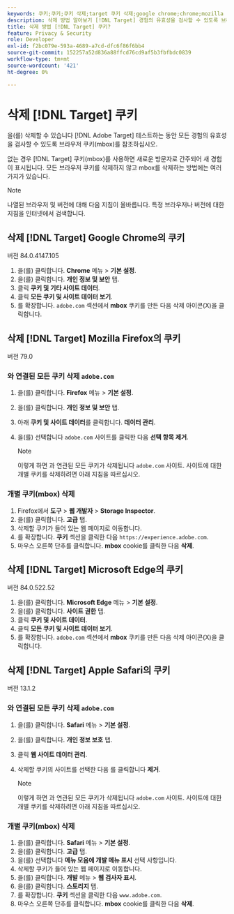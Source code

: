 ```yaml
---
keywords: 쿠키;쿠키;쿠키 삭제;target 쿠키 삭제;google chrome;chrome;mozilla firefox;firefox;microsoft edge;safari
description: 삭제 방법 알아보기 [!DNL Target] 경험의 유효성을 검사할 수 있도록 브라우저 쿠키입니다.
title: 삭제 방법 [!DNL Target] 쿠키?
feature: Privacy & Security
role: Developer
exl-id: f2bc079e-593a-4689-a7cd-dfc6f86f6bb4
source-git-commit: 152257a52d836a88ffcd76cd9af5b3fbfbdc0839
workflow-type: tm+mt
source-wordcount: '421'
ht-degree: 0%

---
```


# 삭제 [!DNL Target] 쿠키

을(를) 삭제할 수 있습니다 [!DNL Adobe Target] 테스트하는 동안 모든 경험의 유효성을 검사할 수 있도록 브라우저 쿠키(mbox)를 참조하십시오.

없는 경우 [!DNL Target] 쿠키(mbox)를 사용하면 새로운 방문자로 간주되어 새 경험이 표시됩니다. 모든 브라우저 쿠키를 삭제하지 않고 mbox를 삭제하는 방법에는 여러 가지가 있습니다.

>[!NOTE]
>
>나열된 브라우저 및 버전에 대해 다음 지침이 올바릅니다. 특정 브라우저나 버전에 대한 지침을 인터넷에서 검색합니다.

## 삭제 [!DNL Target] Google Chrome의 쿠키

버전 84.0.4147.105

1. 을(를) 클릭합니다. **Chrome** 메뉴 > **기본 설정**.
1. 을(를) 클릭합니다. **개인 정보 및 보안** 탭.
1. 클릭 **쿠키 및 기타 사이트 데이터**.
1. 클릭 **모든 쿠키 및 사이트 데이터 보기**.
1. 를 확장합니다. `adobe.com` 섹션에서 **mbox** 쿠키를 만든 다음 삭제 아이콘(X)을 클릭합니다.

## 삭제 [!DNL Target] Mozilla Firefox의 쿠키

버전 79.0

### 와 연결된 모든 쿠키 삭제 `adobe.com`

1. 을(를) 클릭합니다. **Firefox** 메뉴 > **기본 설정**.
1. 을(를) 클릭합니다. **개인 정보 및 보안** 탭.
1. 아래 **쿠키 및 사이트 데이터**&#x200B;를 클릭합니다. **데이터 관리**.
1. 을(를) 선택합니다 `adobe.com` 사이트를 클릭한 다음 **선택 항목 제거**.

   >[!NOTE]
   >
   >이렇게 하면 과 연관된 모든 쿠키가 삭제됩니다 `adobe.com` 사이트. 사이트에 대한 개별 쿠키를 삭제하려면 아래 지침을 따르십시오.

### 개별 쿠키(mbox) 삭제

1. Firefox에서 **도구** > **웹 개발자** > **Storage Inspector**.
1. 을(를) 클릭합니다. **고급** 탭.
1. 삭제할 쿠키가 들어 있는 웹 페이지로 이동합니다.
1. 를 확장합니다. **쿠키** 섹션을 클릭한 다음 `https://experience.adobe.com`.
1. 마우스 오른쪽 단추를 클릭합니다. **mbox** cookie를 클릭한 다음 **삭제**.

## 삭제 [!DNL Target] Microsoft Edge의 쿠키

버전 84.0.522.52

1. 을(를) 클릭합니다. **Microsoft Edge** 메뉴 > **기본 설정**.
1. 을(를) 클릭합니다. **사이트 권한** 탭.
1. 클릭 **쿠키 및 사이트 데이터**.
1. 클릭 **모든 쿠키 및 사이트 데이터 보기**.
1. 를 확장합니다. `adobe.com` 섹션에서 **mbox** 쿠키를 만든 다음 삭제 아이콘(X)을 클릭합니다.

## 삭제 [!DNL Target] Apple Safari의 쿠키

버전 13.1.2

### 와 연결된 모든 쿠키 삭제 `adobe.com`

1. 을(를) 클릭합니다. **Safari** 메뉴 > **기본 설정**.
1. 을(를) 클릭합니다. **개인 정보 보호** 탭.
1. 클릭 **웹 사이트 데이터 관리**.
1. 삭제할 쿠키의 사이트를 선택한 다음 를 클릭합니다 **제거**.

   >[!NOTE]
   >
   >이렇게 하면 과 연관된 모든 쿠키가 삭제됩니다 `adobe.com` 사이트. 사이트에 대한 개별 쿠키를 삭제하려면 아래 지침을 따르십시오.

### 개별 쿠키(mbox) 삭제

1. 을(를) 클릭합니다. **Safari** 메뉴 > **기본 설정**.
1. 을(를) 클릭합니다. **고급** 탭.
1. 을(를) 선택합니다 **메뉴 모음에 개발 메뉴 표시** 선택 사항입니다.
1. 삭제할 쿠키가 들어 있는 웹 페이지로 이동합니다.
1. 을(를) 클릭합니다. **개발** 메뉴 > **웹 검사자 표시**.
1. 을(를) 클릭합니다. **스토리지** 탭.
1. 를 확장합니다. **쿠키** 섹션을 클릭한 다음 `www.adobe.com`.
1. 마우스 오른쪽 단추를 클릭합니다. **mbox** cookie를 클릭한 다음 **삭제**.
